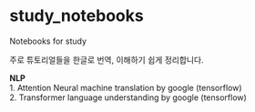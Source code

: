 # study_notebooks
Notebooks for study

주로 튜토리얼들을 한글로 번역, 이해하기 쉽게 정리합니다.

**NLP**<br />
    1. Attention Neural machine translation by google (tensorflow) <br />
    2. Transformer language understanding by google (tensorflow)
